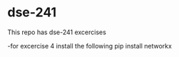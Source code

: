 # dse-241
This repo has dse-241 excercises

-for excercise 4 install the following 
pip install networkx 
